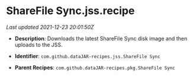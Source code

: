 # ShareFile Sync.jss.recipe

_Last updated 2021-12-23 20:01:50Z_

- **Description**: Downloads the latest ShareFile Sync disk image and then uploads to the JSS.

- **Identifier**: `com.github.dataJAR-recipes.jss.ShareFile Sync`

- **Parent Recipes**: `com.github.dataJAR-recipes.pkg.ShareFile Sync`
